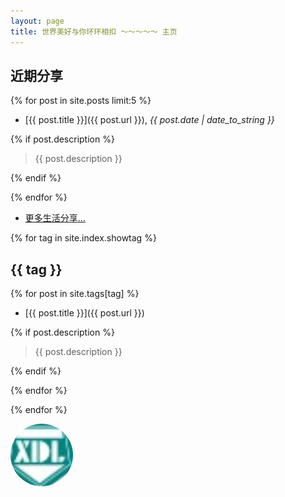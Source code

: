 ```yaml
---
layout: page
title: 世界美好与你环环相扣 ～～～～～ 主页
---
```

## 近期分享

{% for post in site.posts limit:5 %}

- [{{ post.title }}]({{ post.url }}), *{{ post.date | date_to_string }}*

{% if post.description %}

  > {{ post.description }}

{% endif %}

{% endfor %}

- [更多生活分享…](/archive)

{% for tag in site.index.showtag %}

## {{ tag }}

{% for post in site.tags[tag] %}

- [{{ post.title }}]({{ post.url }})

{% if post.description %}

  > {{ post.description }}

{% endif %}

{% endfor %}

{% endfor %}

<a href ="http://www.itxdl.cn/"><img src="./public/image/xdl.png" alt="alt test" style="border-radius:50%;width:100px;height:100px"></a>

